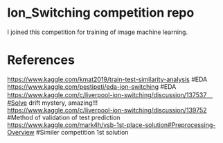 # Ion_Switching competition repo  
I joined this competition for training of image machine learning.  

# References  
https://www.kaggle.com/kmat2019/train-test-similarity-analysis #EDA  
https://www.kaggle.com/pestipeti/eda-ion-switching #EDA  
https://www.kaggle.com/c/liverpool-ion-switching/discussion/137537　#Solve drift mystery, amazing!!!  
https://www.kaggle.com/c/liverpool-ion-switching/discussion/139752  #Method of validation of test prediction  
https://www.kaggle.com/mark4h/vsb-1st-place-solution#Preprocessing-Overview  #Similer competition 1st solution  
